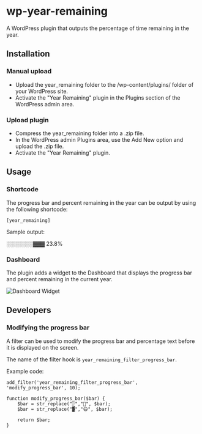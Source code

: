 # wp-year-remaining
A WordPress plugin that outputs the percentage of time remaining in the year.


## Installation

### Manual upload

* Upload the year_remaining folder to the /wp-content/plugins/ folder of your WordPress site.
* Activate the "Year Remaining" plugin in the Plugins section of the WordPress admin area.

### Upload plugin

* Compress the year_remaining folder into a .zip file.
* In the WordPress admin Plugins area, use the Add New option and upload the .zip file.
* Activate the "Year Remaining" plugin.

## Usage

### Shortcode

The progress bar and percent remaining in the year can be output by using the following shortcode:

```[year_remaining]```

Sample output:

░░░░░░░▓▓▓ 23.8%

### Dashboard

The plugin adds a widget to the Dashboard that displays the progress bar and percent remaining in the current year.

![Dashboard Widget](/images/dashboard.png)

## Developers

### Modifying the progress bar

A filter can be used to modify the progress bar and percentage text before it is displayed on the screen.

The name of the filter hook is ```year_remaining_filter_progress_bar```.

Example code:

```
add_filter('year_remaining_filter_progress_bar', 'modify_progress_bar', 10);

function modify_progress_bar($bar) {
    $bar = str_replace("░","🙁", $bar);
    $bar = str_replace("▓","😃", $bar);

    return $bar;
}
```